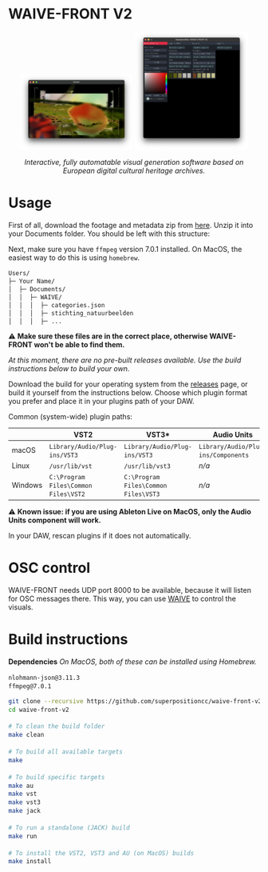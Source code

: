 # WAIVE-FRONT V2

<p align="center">
	<img src="assets/viewer.png" alt="WAIVE-FRONT Viewer" width="45%"/>
	<img src="assets/parameters.png" alt="WAIVE-FRONT Parameters" width="45%"/>
</p>

<p align="center">
<em>Interactive, fully automatable visual generation software based on European digital cultural heritage archives.</em>
</p>

# Usage

First of all, download the footage and metadata zip from [here](https://drive.google.com/file/d/1h3WZgfrcJxJCwXs8iOBzoWD9DIgm0oJs/view?usp=sharing). Unzip it into your Documents folder. You should be left with this structure:

Next, make sure you have `ffmpeg` version 7.0.1 installed. On MacOS, the easiest way to do this is using `homebrew`.

```
Users/
├─ Your Name/
│  ├─ Documents/
│  │  ├─ WAIVE/
│  │  │  ├─ categories.json
│  │  │  ├─ stichting_natuurbeelden
│  │  │  ├─ ...
```

⚠️ **Make sure these files are in the correct place, otherwise WAIVE-FRONT won't be able to find them.**

*At this moment, there are no pre-built releases available. Use the build instructions below to build your own.*

Download the build for your operating system from the [releases](https://github.com/superpositioncc/waive-front-v2/releases) page, or build it yourself from the instructions below. Choose which plugin format you prefer and place it in your plugins path of your DAW. 

Common (system-wide) plugin paths:
      
|         | VST2                                 | VST3*                                | Audio Units                                 |
| ------- | ------------------------------------ | ------------------------------------ | ------------------------------------ |
| macOS   | `Library/Audio/Plug-ins/VST3`        | `Library/Audio/Plug-ins/VST3`        | `Library/Audio/Plug-ins/Components`        |
| Linux   | `/usr/lib/vst`                       | `/usr/lib/vst3`                      | *n/a*                      |
| Windows | `C:\Program Files\Common Files\VST2` | `C:\Program Files\Common Files\VST3` | *n/a* |
      
⚠️ **Known issue: if you are using Ableton Live on MacOS, only the Audio Units component will work.**

In your DAW, rescan plugins if it does not automatically. 

# OSC control

WAIVE-FRONT needs UDP port 8000 to be available, because it will listen for OSC messages there. This way, you can use [WAIVE](https://github.com/ThunderboomRecords/WAIVE) to control the visuals.

# Build instructions

**Dependencies** *On MacOS, both of these can be installed using Homebrew.*  

`nlohmann-json@3.11.3`  
`ffmpeg@7.0.1`

```bash
git clone --recursive https://github.com/superpositioncc/waive-front-v2
cd waive-front-v2

# To clean the build folder
make clean

# To build all available targets
make

# To build specific targets
make au
make vst
make vst3
make jack

# To run a standalone (JACK) build
make run

# To install the VST2, VST3 and AU (on MacOS) builds
make install
```
